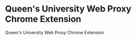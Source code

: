 Queen's University Web Proxy Chrome Extension
======

Queen's University Web Proxy Chrome Extension
